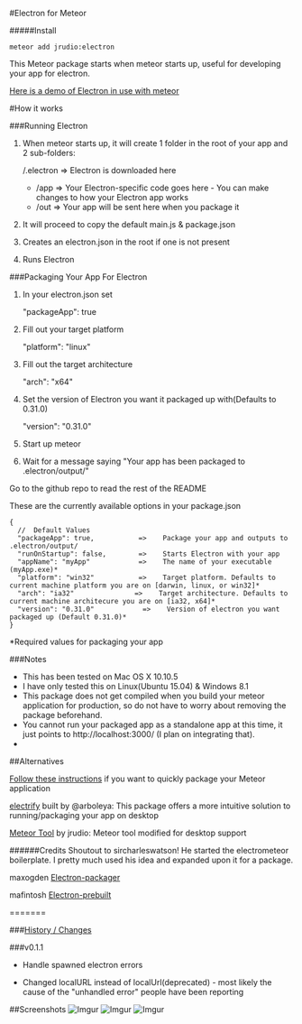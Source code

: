 #Electron for Meteor

#####Install

    meteor add jrudio:electron
    
This Meteor package starts when meteor starts up, useful for developing your app for electron.

[Here is a demo of Electron in use with meteor](https://www.youtube.com/watch?v=1OpsJp1_OK4)

#How it works

###Running Electron
1.  When meteor starts up, it will create 1 folder in the root of your app and 2 sub-folders:

    /.electron           =>   Electron is downloaded here
      -  /app            =>   Your Electron-specific code goes here - You can make changes to how your Electron app works
      -  /out            =>   Your app will be sent here when you package it
2.  It will proceed to copy the default main.js & package.json
3.  Creates an electron.json in the root if one is not present
4.  Runs Electron

###Packaging Your App For Electron

1.  In your electron.json set 

    "packageApp": true

2.  Fill out your target platform

    "platform": "linux"

3.  Fill out the target architecture

    "arch": "x64"

4.  Set the version of Electron you want it packaged up with(Defaults to 0.31.0)

    "version": "0.31.0"

5.  Start up meteor

6. Wait for a message saying "Your app has been packaged to .electron/output/<appName-platform>"

Go to the github repo to read the rest of the README


These are the currently available options in your package.json


    {
      //  Default Values
      "packageApp": true,           =>    Package your app and outputs to .electron/output/
      "runOnStartup": false,        =>    Starts Electron with your app
      "appName": "myApp"            =>    The name of your executable (myApp.exe)*
      "platform": "win32"           =>    Target platform. Defaults to current machine platform you are on [darwin, linux, or win32]*
      "arch": "ia32"               =>    Target architecture. Defaults to current machine architecure you are on [ia32, x64]*
      "version": "0.31.0"            =>    Version of electron you want packaged up (Default 0.31.0)*
    }

*Required values for packaging your app

###Notes

*	This has been tested on Mac OS X 10.10.5
*	I have only tested this on Linux(Ubuntu 15.04) & Windows 8.1
*	This package does not get compiled when you build your meteor application for production, so do not have to worry about removing the package beforehand.
* You cannot run your packaged app as a standalone app at this time, it just points to http://localhost:3000/ (I plan on integrating that).
* 

##Alternatives

[Follow these instructions](./desktop-readme.md) if you want to quickly package your Meteor application

[electrify](https://github.com/arboleya/electrify) built by @arboleya: This package offers a more intuitive solution to running/packaging your app on desktop

[Meteor Tool](https://github.com/jrudio/meteor) by jrudio: Meteor tool modified for desktop support

######Credits
Shoutout to sircharleswatson! He started the electrometeor boilerplate. I pretty much used his idea and expanded upon it for a package. 

maxogden [Electron-packager](https://github.com/maxogden/electron-packager)

mafintosh [Electron-prebuilt](https://github.com/mafintosh/electron-prebuilt)

=======

###[History / Changes](history.md)

###v0.1.1

- Handle spawned electron errors

- Changed localURL instead of localUrl(deprecated) - most likely the cause of the "unhandled error" people have been reporting
	  
##Screenshots
![Imgur](http://i.imgur.com/ryEEb21.png "Running a random meteor app on OS X")
![Imgur](http://i.imgur.com/cL3WbTv.jpg "Showing the random meteor app on OS X")
![Imgur](http://i.imgur.com/7jnPWgS.png?1 "Running Electron on Plex Requests")
